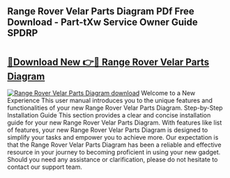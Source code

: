 ## Range Rover Velar Parts Diagram PDf Free Download - Part-tXw Service Owner Guide SPDRP

# <h2><a href="http://dflj9v.blite.top/?on=Range+Rover+Velar+Parts+Diagram">🔗Download New 👉🔴 Range Rover Velar Parts Diagram</a></h2>

[![Range Rover Velar Parts Diagram download](https://i.imgur.com/lujVjoI.png)](http://dflj9v.blite.top/?on=Range+Rover+Velar+Parts+Diagram)
Welcome to a New Experience This user manual introduces you to the unique features and functionalities of your new Range Rover Velar Parts Diagram. Step-by-Step Installation Guide This section provides a clear and concise installation guide for your new Range Rover Velar Parts Diagram. With features like list of features, your new Range Rover Velar Parts Diagram is designed to simplify your tasks and empower you to achieve more. Our expectation is that the Range Rover Velar Parts Diagram has been a reliable and effective resource in your journey to becoming proficient in using your new gadget. Should you need any assistance or clarification, please do not hesitate to contact our support team.
